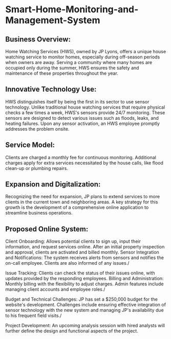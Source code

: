 # Smart-Home-Monitoring-and-Management-System
## Business Overview:
Home Watching Services (HWS), owned by JP Lyons, offers a unique house watching service to monitor homes, especially during off-season periods when owners are away. Serving a community where many homes are occupied only during the summer, HWS ensures the safety and maintenance of these properties throughout the year.

## Innovative Technology Use:
HWS distinguishes itself by being the first in its sector to use sensor technology. Unlike traditional house watching services that require physical checks a few times a week, HWS's sensors provide 24/7 monitoring. These sensors are designed to detect various issues such as floods, leaks, and heating failures. Upon any sensor activation, an HWS employee promptly addresses the problem onsite.

## Service Model:
Clients are charged a monthly fee for continuous monitoring. Additional charges apply for extra services necessitated by the house calls, like flood clean-up or plumbing repairs.

## Expansion and Digitalization:
Recognizing the need for expansion, JP plans to extend services to more clients in the current town and neighboring areas. A key strategy for this growth is the development of a comprehensive online application to streamline business operations.

## Proposed Online System:

Client Onboarding: Allows potential clients to sign up, input their information, and request services online. After an initial property inspection and approval, clients are activated and billed monthly.
Sensor Integration and Notifications: The system receives alerts from sensors and notifies the on-call employee. Clients are also informed of any issues./

Issue Tracking: Clients can check the status of their issues online, with updates provided by the responding employees.
Billing and Administration: Monthly billing with the flexibility to adjust charges. Admin features include managing client accounts and employee roles./

Budget and Technical Challenges:
JP has set a $250,000 budget for the website's development. Challenges include ensuring effective integration of sensor technology with the new system and managing JP's availability due to his frequent field visits./

Project Development:
An upcoming analysis session with hired analysts will further define the design and functional aspects of the project.
